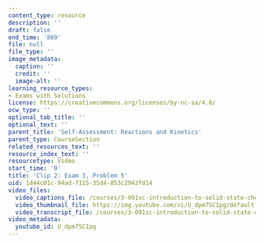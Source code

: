 ```yaml
---
content_type: resource
description: ''
draft: false
end_time: '869'
file: null
file_type: ''
image_metadata:
  caption: ''
  credit: ''
  image-alt: ''
learning_resource_types:
- Exams with Solutions
license: https://creativecommons.org/licenses/by-nc-sa/4.0/
ocw_type: ''
optional_tab_title: ''
optional_text: ''
parent_title: 'Self-Assessment: Reactions and Kinetics'
parent_type: CourseSection
related_resources_text: ''
resource_index_text: ''
resourcetype: Video
start_time: '0'
title: 'Clip 2: Exam 3, Problem 5'
uid: 1d44c01c-94ad-7115-35d4-853c2942fd14
video_files:
  video_captions_file: /courses/3-091sc-introduction-to-solid-state-chemistry-fall-2010/2bd629cc2b6055e6893cf6eb3fb26370_U_dpm7SCIpg.vtt
  video_thumbnail_file: https://img.youtube.com/vi/U_dpm7SCIpg/default.jpg
  video_transcript_file: /courses/3-091sc-introduction-to-solid-state-chemistry-fall-2010/0029ffbbdbb076a151128cf9d6e476b4_U_dpm7SCIpg.pdf
video_metadata:
  youtube_id: U_dpm7SCIpg
---
```


